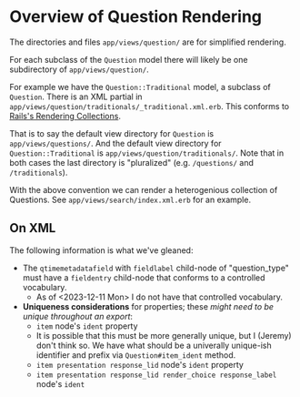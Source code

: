 # Overview of Question Rendering

The directories and files `app/views/question/` are for simplified rendering.

For each subclass of the `Question` model there will likely be one subdirectory of `app/views/question/`. 

For example we have the `Question::Traditional` model, a subclass of `Question`.  There is an XML partial in `app/views/question/traditionals/_traditional.xml.erb`.  This conforms to [Rails's Rendering Collections](https://guides.rubyonrails.org/layouts_and_rendering.html#rendering-collections).

That is to say the default view directory for `Question` is `app/views/questions/`.  And the default view directory for `Question::Traditional` is `app/views/question/traditionals/`.  Note that in both cases the last directory is "pluralized" (e.g. `/questions/` and `/traditionals`).

With the above convention we can render a heterogenious collection of Questions.  See `app/views/search/index.xml.erb` for an example.

## On XML

The following information is what we've gleaned:

- The `qtimemetadatafield` with `fieldlabel` child-node of "question_type" must have a `fieldentry` child-node that conforms to a controlled vocabulary.
  - As of <2023-12-11 Mon> I do not have that controlled vocabulary.
- **Uniqueness considerations** for properties; these *might need to be unique throughout an export*:
  - `item` node's `ident` property
   - It is possible that this must be more generally unique, but I (Jeremy) don't think so.  We have what should be a univerally unique-ish identifier  and prefix via `Question#item_ident` method.
  - `item presentation response_lid` node's `ident` property
  - `item presentation response_lid render_choice response_label` node's `ident`

